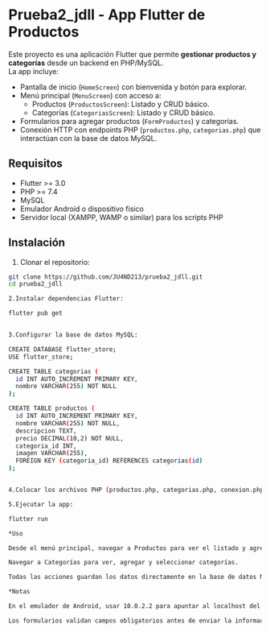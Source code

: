 # Prueba2_jdll - App Flutter de Productos

Este proyecto es una aplicación Flutter que permite **gestionar productos y categorías** desde un backend en PHP/MySQL.  
La app incluye:

- Pantalla de inicio (`HomeScreen`) con bienvenida y botón para explorar.
- Menú principal (`MenuScreen`) con acceso a:
  - Productos (`ProductosScreen`): Listado y CRUD básico.
  - Categorías (`CategoriasScreen`): Listado y CRUD básico.
- Formularios para agregar productos (`FormProductos`) y categorías.
- Conexión HTTP con endpoints PHP (`productos.php`, `categorias.php`) que interactúan con la base de datos MySQL.

## Requisitos

- Flutter >= 3.0
- PHP >= 7.4
- MySQL
- Emulador Android o dispositivo físico
- Servidor local (XAMPP, WAMP o similar) para los scripts PHP

## Instalación

1. Clonar el repositorio:
```bash
git clone https://github.com/JU4ND213/prueba2_jdll.git
cd prueba2_jdll

2.Instalar dependencias Flutter:

flutter pub get


3.Configurar la base de datos MySQL:

CREATE DATABASE flutter_store;
USE flutter_store;

CREATE TABLE categorias (
  id INT AUTO_INCREMENT PRIMARY KEY,
  nombre VARCHAR(255) NOT NULL
);

CREATE TABLE productos (
  id INT AUTO_INCREMENT PRIMARY KEY,
  nombre VARCHAR(255) NOT NULL,
  descripcion TEXT,
  precio DECIMAL(10,2) NOT NULL,
  categoria_id INT,
  imagen VARCHAR(255),
  FOREIGN KEY (categoria_id) REFERENCES categorias(id)
);


4.Colocar los archivos PHP (productos.php, categorias.php, conexion.php) en el servidor local y ajustar la URL de la API en los .dart (http://10.0.2.2/flutter_store/...).

5.Ejecutar la app:

flutter run

*Uso

Desde el menú principal, navegar a Productos para ver el listado y agregar nuevos productos.

Navegar a Categorías para ver, agregar y seleccionar categorías.

Todas las acciones guardan los datos directamente en la base de datos MySQL.

*Notas

En el emulador de Android, usar 10.0.2.2 para apuntar al localhost del servidor.

Los formularios validan campos obligatorios antes de enviar la información.
